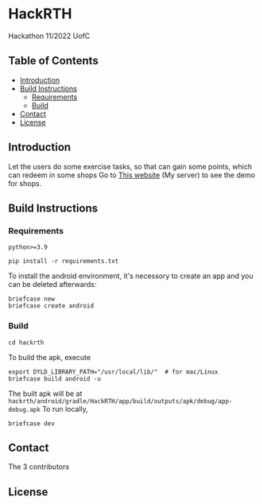 # HackRTH
Hackathon 11/2022 UofC
## Table of Contents
<!-- toc -->
- [Introduction](#introduction)
- [Build Instructions](#build-instructions)
  - [Requirements](#requirements)
  - [Build](#build)
- [Contact](#contact)
- [License](#license)
<!-- tocstop -->

## Introduction
Let the users do some exercise tasks, so that can gain some points, which can redeem in some shops
Go to [This website](http://101.132.227.6:3554) (My server) to see the demo for shops. 

## Build Instructions
### Requirements
`python>=3.9`
```shell
pip install -r requirements.txt
```
To install the android environment, it's necessory to create an app and you can be deleted afterwards: 
```shell
briefcase new
briefcase create android
```
### Build
```shell
cd hackrth
```
To build the apk, execute
```shell
export DYLD_LIBRARY_PATH="/usr/local/lib/"  # for mac/Linux
briefcase build android -u
```
The built apk will be at `hackrth/android/gradle/HackRTH/app/build/outputs/apk/debug/app-debug.apk`
To run locally, 
```shell
briefcase dev
```
## Contact
The 3 contributors
## License
